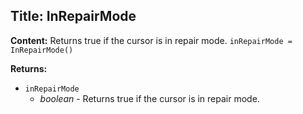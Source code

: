 ## Title: InRepairMode

**Content:**
Returns true if the cursor is in repair mode.
`inRepairMode = InRepairMode()`

**Returns:**
- `inRepairMode`
  - *boolean* - Returns true if the cursor is in repair mode.